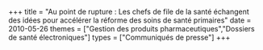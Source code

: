 +++
title = "Au point de rupture : Les chefs de file de la santé échangent des idées pour accélérer la réforme des soins de santé primaires"
date = 2010-05-26
themes = ["Gestion des produits pharmaceutiques","Dossiers de santé électroniques"]
types = ["Communiqués de presse"]
+++
